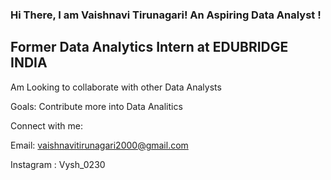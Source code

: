 ### Hi There, I am Vaishnavi Tirunagari! An Aspiring Data Analyst !
## Former Data Analytics Intern at EDUBRIDGE INDIA
Am Looking to collaborate with other Data Analysts

Goals: Contribute more into Data Analitics 

Connect with me:

Email: vaishnavitirunagari2000@gmail.com

Instagram : Vysh_0230

